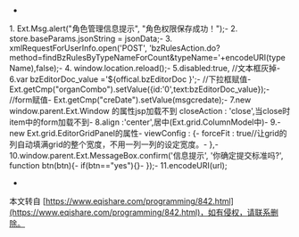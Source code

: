-
1\. Ext.Msg.alert("角色管理信息提示", "角色权限保存成功！");-
2\. store.baseParams.jsonString = jsonData;-
3\. xmlRequestForUserInfo.open('POST', 'bzRulesAction.do?method=findBzRulesByTypeNameForCount&typeName='+encodeURI(typeName),false);-
4\. window.location.reload();-
5.disabled:true, //文本框灰掉-
6.var bzEditorDoc\_value ='${offical.bzEditorDoc }';-
//下拉框赋值-
 Ext.getCmp("organCombo").setValue({id:'0',text:bzEditorDoc\_value});-
//form赋值-
Ext.getCmp("creDate").setValue(msgcredate);-
7.new window.parent.Ext.Window 的属性jsp加载不到 closeAction : 'close',当close时item中的form加载不到-
8.align :'center',居中(Ext.grid.ColumnModel中)-
9.-
new Ext.grid.EditorGridPanel的属性-
viewConfig : {-
 forceFit : true//让grid的列自动填满grid的整个宽度，不用一列一列的设定宽度。-
},-
10.window.parent.Ext.MessageBox.confirm('信息提示', '你确定提交标准吗?', function btn(btn){-
 if(btn=="yes"){}-
});-
11.encodeURI(url);

-

本文转自 [https://www.eqishare.com/programming/842.html](https://www.eqishare.com/programming/842.html)，如有侵权，请联系删除。